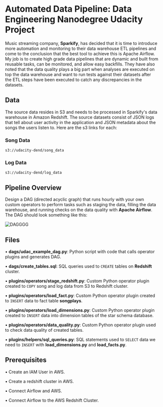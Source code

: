 # Automated Data Pipeline: Data Engineering Nanodegree Udacity Project

Music streaming company, **Sparkify**, has decided that it is time to introduce more automation and monitoring to their data warehouse ETL pipelines and come to the conclusion that the best tool to achieve this is Apache Airflow. My job is to create high grade data pipelines that are dynamic and built from reusable tasks, can be monitored, and allow easy backfills. They have also noted that the data quality plays a big part when analyses are executed on top the data warehouse and want to run tests against their datasets after the ETL steps have been executed to catch any discrepancies in the datasets.

## Data

The source data resides in S3 and needs to be processed in Sparkify's data warehouse in Amazon Redshift. The source datasets consist of JSON logs that tell about user activity in the application and JSON metadata about the songs the users listen to. Here are the s3 links for each:

### Song Data

````s3://udacity-dend/song_data````

### Log Data 

````s3://udacity-dend/log_data````

## Pîpeline Overview

Design a DAG (directed acyclic graph) that runs hourly with your own custom operators to perform tasks such as staging the data, filling the data warehouse, and running checks on the data quality with **Apache Airflow**. The DAG should look something like this:

![DAGGGG](https://user-images.githubusercontent.com/97537153/190595038-e2514c10-0d63-4462-b61f-55bb7cad8944.png)

## Files

• **dags/udac_example_dag.py**: Python script with code that calls operator plugins and generates DAG. 

• **dags/create_tables.sql**: SQL queries used to ````CREATE```` tables on **Redshift** cluster.

• **plugins/operators/stage_redshift.py**: Custom Python operator plugin created to ````COPY```` song and log data from S3 to Redshift cluster. 

• **plugins/operators/load_fact.py**: Custom Python operator plugin created to ````INSERT```` data to fact table **songplays**.

• **plugins/operators/load_dimensions.py**: Custom Python operator plugin created to ````INSERT```` data into dimension tables of the star schema database.

• **plugins/operators/data_quality.py**: Custom Python operator plugin used to check data quality of created tables.

• **plugins/helpers/sql_queries.py**: SQL statements used to ````SELECT```` data we need to ````INSERT```` with **load_dimensions.py** and **load_facts.py**.

## Prerequisites

• Create an IAM User in AWS.

• Create a redshift cluster in AWS.

• Connect Airflow and AWS.

• Connect Airflow to the AWS Redshift Cluster.



